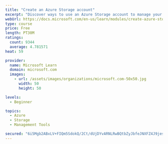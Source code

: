 ```yaml
---
title: "Create an Azure Storage account"
excerpt: "Discover ways to use an Azure Storage account to manage your data for billing, access, and storage location of your blobs, files, queues, and tables."
webUrl: https://docs.microsoft.com/en-us/learn/modules/create-azure-storage-account/
type: course
price: Free
length: PT30M
ratings:
  count: 9344
  average: 4.781571
heat: 59

provider:
  name: Microsoft Learn
  domain: microsoft.com
  images:
    - url: /assets/images/organizations/microsoft.com-50x50.jpg
      width: 50
      height: 50

levels:
  - Beginner

topics:
  - Azure
  - Storage
  - Management Tools

secured: "6i5Mgb2ABxLV+FIQm5SdokQ/2Ct/dUjDYvARNLRwBQtbZyJbfeJNXFZ4J9jesDFu3noZTbokTyERGglzhjjuDdj/Br82xN+VURBAaN51lvKzaTduUoLH/bBh0EPQaRF9a3Pi8Gtjb4OzOCEFXTceQY9CA/0OXhS4fs2vJRmk+EUp27E+9jciPGob8D770pLQFWgZWGnCwWDp9e8f0Z8tNcrX4HySuZykSfIjkkCqXtoAGf+oeZMxvjKuvCDGPIn+R4PNJG3UE35+Juhh2FHfi9Am3/U65O5mZk8jlRBkG4IrmLrGWQSlVET/JfaczxnTIN2p91rFhjdJmik6ywAm3HWIJhMNFgO3BCC1nw7Dn7T355tksTMAqeabWjA25ay+bNe2saKVlBKCwJ4pVoy1LvfbZ3JJ3f6azRWlPxx9SwI=;4XAkh8BhgYhXElbosL7vnA=="
---
```


